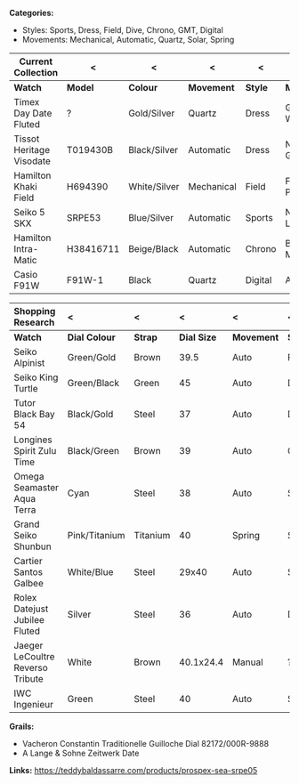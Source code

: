 
**Categories:**
- Styles:  Sports, Dress, Field, Dive, Chrono, GMT, Digital
- Movements: Mechanical, Automatic, Quartz, Solar, Spring

| Current Collection       | <         | <            | <            | <         | <                   |
| ------------------------ | --------- | ------------ | ------------ | --------- | ------------------- |
| **Watch**                | **Model** | **Colour**   | **Movement** | **Style** | **Meaning**         |
| Timex Day Date Fluted    | ?         | Gold/Silver  | Quartz       | Dress     | Granddad's Watch    |
| Tissot Heritage Visodate | T019430B  | Black/Silver | Automatic    | Dress     | Nannan's Grad Gift  |
| Hamilton Khaki Field     | H694390   | White/Silver | Mechanical   | Field     | First HPE Promotion |
| Seiko 5 SKX              | SRPE53    | Blue/Silver  | Automatic    | Sports    | NA - Sell Later     |
| Hamilton Intra-Matic     | H38416711 | Beige/Black  | Automatic    | Chrono    | Britt Mentorship    |
| Casio F91W               | F91W-1    | Black        | Quartz       | Digital   | Aiden Gift          |

| Shopping Research                | <               | <         | <             | <            | <         | <          | 
|:-------------------------------- |:--------------- |:--------- |:------------- |:------------ |:--------- |:---------- |
| **Watch**                        | **Dial Colour** | **Strap** | **Dial Size** | **Movement** | **Style** | **Retail** |
| Seiko Alpinist                   | Green/Gold      | Brown     | 39.5          | Auto         | Field     | 725        |
| Seiko King Turtle                | Green/Black     | Green     | 45            | Auto         | Dive      | 596        |
| Tutor Black Bay 54               | Black/Gold      | Steel     | 37            | Auto         | Dive      | 3900       |
| Longines Spirit Zulu Time        | Black/Green     | Brown     | 39            | Auto         | GMT       | 3050       |
| Omega Seamaster Aqua Terra       | Cyan            | Steel     | 38            | Auto         | Sport     | 6600       |
| Grand Seiko Shunbun              | Pink/Titanium   | Titanium  | 40            | Spring       | Sport     | 6600       |
| Cartier Santos Galbee            | White/Blue      | Steel     | 29x40         | Auto         | Sport     | 5000       |
| Rolex Datejust Jubilee Fluted    | Silver          | Steel     | 36            | Auto         | Dress     | 9050       |
| Jaeger LeCoultre Reverso Tribute | White           | Brown     | 40.1x24.4     | Manual       | ?         | 8900       |
| IWC Ingenieur                    | Green           | Steel     | 40            | Auto         | Sport     | 11700      |

**Grails:**
- Vacheron Constantin Traditionelle Guilloche Dial 82172/000R-9888
- A Lange & Sohne Zeitwerk Date

**Links:**
https://teddybaldassarre.com/products/prospex-sea-srpe05